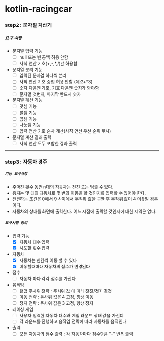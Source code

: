 # kotlin-racingcar

###  step2 : 문자열 계산기

##### 요구 사항
* 문자열 입력 기능
  - [ ] null 또는 빈 공백 허용 안함
  - [ ] 사칙 연산 기호(+,-,*,/)만 허용함

* 문자열 분리 기능
  - [ ] 입력된 문자열 하나씩 븐리 
  - [ ] 사칙 연산 기호 중첩 허용 안함 (예:2+*3)
  - [ ] 숫자 다음엔 기호, 기호 다음엔 숫자가 와야함
  - [ ] 문자열 첫번째, 마지막 반드시 숫자
  
* 문자열 계산 기능 
  - [ ] 덧셈 기능
  - [ ] 뺄셈 기능
  - [ ] 곱셈 기능 
  - [ ] 나눗셈 기능
  - [ ] 입력 연산 기호 순차 계산(사칙 연산 우선 순위 무시)

* 문자열 계산 결과 출력
  - [ ] 사칙 연산 모두 포함한 결과 출력

---
### step3 : 자동차 경주

##### `기능 요구사항`
  - 주어진 횟수 동안 n대의 자동차는 전진 또는 멈출 수 있다.
  - 용자는 몇 대의 자동차로 몇 번의 이동을 할 것인지를 입력할 수 있어야 한다.
  - 전진하는 조건은 0에서 9 사이에서 무작위 값을 구한 후 무작위 값이 4 이상일 경우이다.
  - 자동차의 상태를 화면에 출력한다. 어느 시점에 출력할 것인지에 대한 제약은 없다.

##### `요구사항 정리` 
* 입력 기능
  - [X] 자동차 대수 입력
  - [X] 시도할 횟수 입력

* 자동차
  - [X] 자동차는 한칸씩 이동 할 수 있다 
  - [X] 이동할때마다 자동차의 점수가 변경된다

* 점수
  - [ ] 자동차 마다 각각 점수를 가진다

* 윰직임 
  - [ ] 랜덤 주사위 전략 : 주사위 값 에 따라 전진/정지 결정 
  - [ ] 이동 전략 : 주사위 값은 4 고정, 항상 이동
  - [ ] 정지 전략 : 주사위 값은 3 고정, 항상 정지

* 레이싱 게임
  - [ ] 사용자 입력한 자동차 대수와 게임 라운드 상태 값을 가진다
  - [ ] 각 라운드를 진행하고 움직임 전략에 따라 자동차를 움직인다

* 출력
  - [ ] 모든 자동차의 점수 출력 : 각 자동차마다 점수만큼 "-" 반복 출력